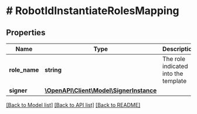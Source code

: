 # # RobotIdInstantiateRolesMapping

## Properties

Name | Type | Description | Notes
------------ | ------------- | ------------- | -------------
**role_name** | **string** | The role indicated into the template | [optional] 
**signer** | [**\OpenAPI\Client\Model\SignerInstance**](SignerInstance.md) |  | [optional] 

[[Back to Model list]](../../README.md#documentation-for-models) [[Back to API list]](../../README.md#documentation-for-api-endpoints) [[Back to README]](../../README.md)


